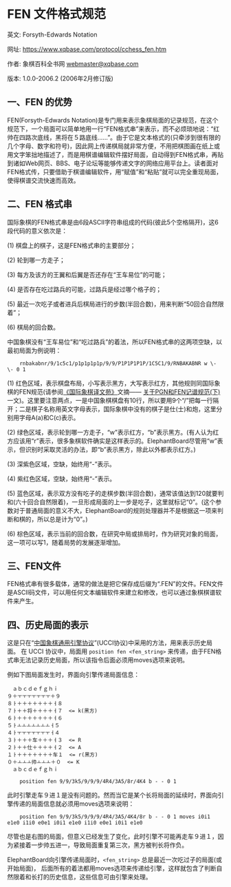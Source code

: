 # FEN 文件格式规范

英文: Forsyth-Edwards Notation

网址: <https://www.xqbase.com/protocol/cchess_fen.htm>

作者: 象棋百科全书网 <webmaster@xqbase.com>

版本: 1.0.0-2006.2 (2006年2月修订版)

## 一、FEN 的优势

FEN(Forsyth-Edwards
Notation)是专门用来表示象棋局面的记录规范，在这个规范下，一个局面可以简单地用一行“FEN格式串”来表示，而不必烦琐地说：“红帅在四路次底线，黑将在５路底线……”。由于它是文本格式的(只牵涉到很有限的几个字母、数字和符号)，因此网上传递棋局就非常方便，不用把棋图画在纸上或用文字笨拙地描述了，而是用棋谱编辑软件摆好局面，自动得到FEN格式串，再贴到诸如Web网页、BBS、电子论坛等能够传递文字的网络应用平台上。读者面对FEN格式传，只要借助于棋谱编辑软件，用“赋值”和“粘贴”就可以完全重现局面，使得棋谱交流快速而高效。

## 二、FEN 格式串

国际象棋的FEN格式串是由6段ASCII字符串组成的代码(彼此5个空格隔开)，这6段代码的意义依次是：

(1) 棋盘上的棋子，这是FEN格式串的主要部分；

(2) 轮到哪一方走子；

(3) 每方及该方的王翼和后翼是否还存在“王车易位”的可能；

(4) 是否存在吃过路兵的可能，过路兵是经过哪个格子的；

(5) 最近一次吃子或者进兵后棋局进行的步数(半回合数)，用来判断“50回合自然限着”；

(6) 棋局的回合数。

中国象棋没有“王车易位”和“吃过路兵”的着法，所以FEN格式串的这两项空缺，以最初局面为例说明：

```
    rnbakabnr/9/1c5c1/p1p1p1p1p/9/9/P1P1P1P1P/1C5C1/9/RNBAKABNR w \- \- 0 1
```

(1)
红色区域，表示棋盘布局，小写表示黑方，大写表示红方，其他规则同国际象棋的FEN规范(请参阅[《国际象棋译文苑》](http://www.chessit.net/)文摘—— [关于PGN和FEN记谱规范(下)](https://www.xqbase.com/protocol/pgnfen2.htm) 一文)。这里要注意两点，一是中国象棋棋盘有10行，所以要用9个“/”把每一行隔开；二是棋子名称用英文字母表示，国际象棋中没有的棋子是仕(士)和炮，这里分别用字母A(a)和C(c)表示。

(2)
绿色区域，表示轮到哪一方走子，“w”表示红方，“b”表示黑方。(有人认为红方应该用“r”表示，很多象棋软件确实是这样表示的。ElephantBoard尽管用“w”表示，但识别时采取灵活的办法，即“b”表示黑方，除此以外都表示红方。)

(3) 深紫色区域，空缺，始终用“-”表示。

(4) 紫红色区域，空缺，始终用“-”表示。

(5)
蓝色区域，表示双方没有吃子的走棋步数(半回合数)，通常该值达到120就要判和(六十回合自然限着)，一旦形成局面的上一步是吃子，这里就标记“0”。(这个参数对于普通局面的意义不大，ElephantBoard的规则处理器并不是根据这一项来判断和棋的，所以总是计为“0”。)

(6) 棕色区域，表示当前的回合数，在研究中局或排局时，作为研究对象的局面，这一项可以写1，随着局势的发展逐渐增加。

## 三、FEN文件

FEN格式串有很多载体，通常的做法是把它保存成后缀为“.FEN”的文件。FEN文件是ASCII码文件，可以用任何文本编辑软件来建立和修改，也可以通过象棋棋谱软件来产生。

## 四、历史局面的表示

这是只在“[中国象棋通用引擎协议](https://www.xqbase.com/protocol/cchess_ucci.htm)”(UCCI协议)中采用的方法，用来表示历史局面。
在 UCCI 协议中，局面用 `position fen <fen_string>` 来传递，由于FEN格式串无法记录历史局面，所以该指令后面必须用moves选项来说明。

例如下图局面发生时，界面向引擎传递局面信息：

```
　ａｂｃｄｅｆｇｈｉ
９＋ㅜㅜㅜㅜㅜㅜㅜ＋９
８ㅏ＋＋＋＋＋＋＋ㅓ８
７ㅏ＋＋将＋＋＋＋ㅓ７  <= k(黑方)
６ㅏ＋＋＋＋＋＋＋ㅓ６
５ㅏㅗㅗㅗㅗㅗㅗㅗㅓ５
４ㅏㅜㅜㅜㅜㅜㅜㅜㅓ４
３ㅏ＋＋＋车＋＋＋ㅓ３  <= R
２ㅏ＋＋仕＋＋＋＋ㅓ２  <= A
１ㅏ＋＋＋＋＋＋＋车１  <= r(黑方)
０＋ㅗㅗㅗ帅ㅗㅗㅗ＋０  <= K
　ａｂｃｄｅｆｇｈｉ
```

```
    position fen 9/9/3k5/9/9/9/4R4/3A5/8r/4K4 b - - 0 1
```

此时引擎走车９进１是没有问题的。然而当它是某个长将局面的延续时，界面向引擎传递的局面信息就必须用moves选项来说明：

```
    position fen 9/9/3k5/9/9/9/4R4/3A5/4K4/8r b - - 0 1 moves i0i1 e1e0 i1i0 e0e1 i0i1 e1e0 i1i0 e0e1 i0i1 e1e0
```

尽管也是右图的局面，但意义已经发生了变化，此时引擎不可能再走车９进１，因为紧接着一步帅五进一，导致局面重复第三次，黑方被判长将作负。


ElephantBoard向引擎传递局面时，`<fen_string>` 总是最近一次吃过子的局面(或开始局面)，
后面所有的着法都用moves选项来传递给引擎，这样就包含了判断自然限着和长打的历史信息，这些信息可由引擎来处理。

